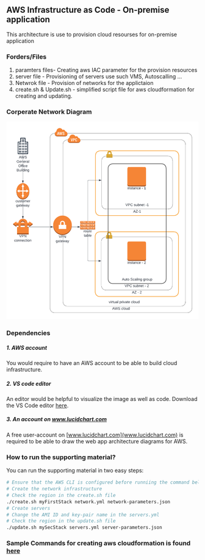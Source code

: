 ## AWS Infrastructure as Code - On-premise application
This architecture is use to provision cloud resourses for on-premise application

### Forders/Files
1. paramters files- Creating aws IAC parameter for the provision resources
2. server file - Provisioning of servers use such VMS, Autoscalling ...
3. Netwrok file - Provision of networks for the applictaion
4. create.sh & Update.sh - simplified script file for aws cloudformation for creating and updating.

### Corperate Network Diagram
![Screenshot](Corperate-Cloud_Infrastructure.png)

### Dependencies
##### 1. AWS account
You would require to have an AWS account to be able to build cloud infrastructure.

##### 2. VS code editor
An editor would be helpful to visualize the image as well as code. Download the VS Code editor [here](https://code.visualstudio.com/download).

##### 3. An account on www.lucidchart.com
A free user-account on [www.lucidchart.com](www.lucidchart.com) is required to be able to draw the web app architecture diagrams for AWS.


### How to run the supporting material?
You can run the supporting material in two easy steps:
```bash
# Ensure that the AWS CLI is configured before runniing the command below
# Create the network infrastructure
# Check the region in the create.sh file
./create.sh myFirstStack network.yml network-parameters.json
# Create servers
# Change the AMI ID and key-pair name in the servers.yml
# Check the region in the update.sh file
./update.sh mySecStack servers.yml server-parameters.json
```


### Sample Commands for creating aws cloudformation is found [here](./commands/README.md) 
